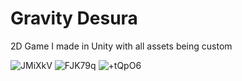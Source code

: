 # Gravity Desura
2D Game I made in Unity with all assets being custom


![JMiXkV](https://user-images.githubusercontent.com/76643525/172752557-e7a17aad-dc5f-4249-9a0e-e8222d513243.png)
![FJK79q](https://user-images.githubusercontent.com/76643525/172752574-814d3c5a-7cfe-496d-9b17-845f441064cb.png)
![+tQpO6](https://user-images.githubusercontent.com/76643525/172752588-620c3f62-d87d-46b3-9317-3b1f171ba65c.png)

